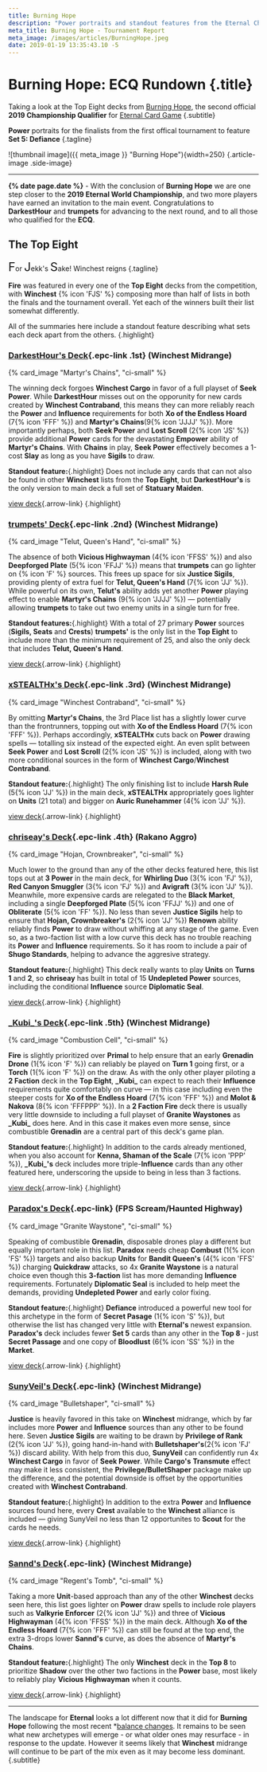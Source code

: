 ```yaml
---
title: Burning Hope
description: "Power portraits and standout features from the Eternal Championship Qualifier: Burning Hope"
meta_title: Burning Hope - Tournament Report
meta_image: /images/articles/BurningHope.jpeg
date: 2019-01-19 13:35:43.10 -5
---
```

# Burning Hope: ECQ Rundown {.title}

Taking a look at the Top Eight decks from [Burning Hope][], the second official **2019 Championship Qualifier** for [Eternal Card Game][] {.subtitle}

  [Burning Hope]: https://www.direwolfdigital.com/news/eternal-championship-qualifier-burning-hope/ "Eternal Championship Qualifier: Burning Hope"
  [Eternal Card Game]: https://www.direwolfdigital.com/eternal/

**Power** portraits for the finalists from the first offical tournament to feature **Set 5: Defiance** {.tagline}

![thumbnail image]({{ meta_image }} "Burning Hope"){width=250} {.article-image .side-image}

----

**{% date page.date %}** - With the conclusion of **Burning Hope** we are one step closer to the **2019 Eternal World Championship**, and two more players have earned an invitation to the main event. Congratulations to **DarkestHour** and **trumpets** for advancing to the next round, and to all those who qualified for the **ECQ**.

## The Top Eight

<span style="font-size: 1.7em;">F</span>or 
<span style="font-size: 1.7em;">J</span>ekk's 
<span style="font-size: 1.7em;">S</span>ake! Winchest reigns {.tagline}

**Fire** was featured in every one of the **Top Eight** decks from the competition, with **Winchest** {% icon 'FJS' %} composing more than half of lists in both the finals and the tournament overall. Yet each of the winners built their list somewhat differently.

All of the summaries here include a standout feature describing what sets each deck apart from the others. {.highlight}

### [DarkestHour's Deck][deck-DarkestHour]{.epc-link .1st} (Winchest Midrange)

  [deck-DarkestHour]: https://www.shiftstoned.com/epc/?d=CA4BCA3BDA8BEB4MEBIDBvEEBjMDBBDB-DCB5HECsHEDsICDoIEEzHEE2HEFkBEFmGEFwGEFyGEFvHDpfPEsfTCAABBsFBB9JBF_CBFuDBF1G&t=DarkestHour's%20Deck%20%7BECQ%20Burning%20Hope%7D "Darkest Hour's Deck"

{% card_image "Martyr's Chains", "ci-small" %}

The winning deck forgoes **Winchest Cargo** in favor of a full playset of **Seek Power**. While **DarkestHour** misses out on the opporunity for new cards created by **Winchest Contraband**, this means they can more reliably reach the **Power** and **Influence** requirements for both **Xo of the Endless Hoard** (7{% icon 'FFF' %}) and **Martyr's Chains**(9{% icon 'JJJJ' %}). More importantly perhaps, both **Seek Power** and **Lost Scroll** (2{% icon 'JS' %}) provide additional **Power** cards for the devastating **Empower** ability of **Martyr's Chains**. With **Chains** in play, **Seek Power** effectively becomes a 1-cost **Slay** as long as you have **Sigils** to draw.

<!--20F, 21J, 21S  A nearly even distribution of F, J and S sources with a total of ten **Crests**. 3x **Quarry** helps to build in some potential cost reducion in addition to card draw. -->

**Standout feature:**{.highlight} Does not include any cards that can not also be found in other **Winchest** lists from the **Top Eight**, but **DarkestHour's** is the only version to main deck a full set of **Statuary Maiden**.

[view deck][deck-DarkestHour]{.arrow-link}
{.highlight}

### [trumpets' Deck][deck-trumpets]{.epc-link .2nd} (Winchest Midrange)

  [deck-trumpets]: https://www.shiftstoned.com/epc/?d=CA4BCA3BDA8BEB4MEBIBBtIDBjMDBBGB-DDB5HECsHDDsIDDoICEzHEE2HEFkBEFmGEFwGEFyGEFvHEsfMEsfTCAABBvEBFtCBFuDBF1GBrfB&t=trumpets'%20Deck%20%7BECQ%20Burning%20Hope%7D

{% card_image "Telut, Queen's Hand", "ci-small" %}

The absence of both **Vicious Highwayman** (4{% icon 'FFSS' %}) and also **Deepforged Plate** (5{% icon 'FFJJ' %}) means that **trumpets** can go lighter on {% icon 'F' %} sources. This frees up space for six **Justice Sigils**, providing plenty of extra fuel for **Telut, Queen's Hand** (7{% icon 'JJ' %}). While powerful on its own, **Telut's** ability adds yet another **Power** playing effect to enable **Martyr's Chains** (9{% icon 'JJJJ' %}) &mdash; potentially allowing **trumpets** to take out two enemy units in a single turn for free.

**Standout features:**{.highlight} With a total of 27 primary **Power** sources (**Sigils, Seats** and **Crests**) **trumpets'** is the only list in the **Top Eight** to include more than the minimum requirement of 25, and also the only deck that includes **Telut, Queen's Hand**.

<!-- 17F, 23J, 22S  -->

[view deck][deck-trumpets]{.arrow-link}
{.highlight}

### [xSTEALTHx's Deck][deck-xSTEALTHx]{.epc-link .3rd} (Winchest Midrange)

  [deck-xSTEALTHx]: https://www.shiftstoned.com/epc/?d=CA4BDA3BDA8BCB4MEBICBmFDBsFCBtIDBBDB-DCB5HECsHCDzIDDsIDDoIDEzHEE2HDFkBBFtCBF_CEFmGCFwGDFyGCFtHEFvHDpfPEsfTCAABBvEBB9JBBjMBF1GBrfB&t=xSTEALTHx's%20Deck%20%7BECQ%20Burning%20Hope%7D

{% card_image "Winchest Contraband", "ci-small" %}

By omitting **Martyr's Chains**, the 3rd Place list has a slightly lower curve than the frontrunners, topping out with **Xo of the Endless Hoard** (7{% icon 'FFF' %}). Perhaps accordingly, **xSTEALTHx** cuts back on **Power** drawing spells &mdash; totalling six instead of the expected eight. An even split between **Seek Power** and **Lost Scroll** (2{% icon 'JS' %}) is included, along with two more conditional sources in the form of **Winchest Cargo**/**Winchest Contraband**.

<!-- 18F. 20J, 20S - 2 Seek Power, 2 Winchest Cargo, 2 Lost scroll. No chains. -->

**Standout feature:**{.highlight} The only finishing list to include **Harsh Rule** (5{% icon 'JJ' %}) in the main deck, **xSTEALTHx** appropriately goes lighter on **Units** (21 total) and bigger on **Auric Runehammer** (4{% icon 'JJ' %}).

[view deck][deck-xSTEALTHx]{.arrow-link}
{.highlight}

### [chriseay's Deck][deck-chriseay]{.epc-link .4th} (Rakano Aggro)

  [deck-chriseay]: https://www.shiftstoned.com/epc/?d=EA4BEBNEBOCBXEBmEEBIEBiEEBrNEB6JEBpNEBBHB-DED-HEE5DCEBEF2CEF_CEFlGEFmGCAABBwBBBgEBBvEBB9JBEhD&t=chriseay's%20Deck%20%7BECQ%20Burning%20Hope%7D

{% card_image "Hojan, Crownbreaker", "ci-small" %}

Much lower to the ground than any of the other decks featured here, this list tops out at **3 Power** in the main deck, for **Whirling Duo** (3{% icon 'FJ' %}), **Red Canyon Smuggler** (3{% icon 'FJ' %}) and **Avigraft** (3{% icon 'JJ' %}). Meanwhile, more expensive cards are relegated to the **Black Market**, including a single **Deepforged Plate** (5{% icon 'FFJJ' %}) and one of **Obliterate** (5{% icon 'FF' %}). No less than seven **Justice Sigils** help to ensure that **Hojan, Crownbreaker's** (2{% icon 'JJ' %}) **Renown** ability reliably finds **Power** to draw without whiffing at any stage of the game. Even so, as a two-faction list with a low curve this deck has no trouble reaching its **Power** and **Influence** requirements. So it has room to include a pair of **Shugo Standards**, helping to advance the aggresive strategy.

**Standout feature:**{.highlight} This deck really wants to play **Units** on **Turns 1** and **2**, so **chriseay** has built in total of 15 **Undepleted Power** sources, including the conditional **Influence** source **Diplomatic Seal**.

[view deck][deck-chriseay]{.arrow-link}
{.highlight}

### [\_Kubi\_'s Deck][deck-Kubi]{.epc-link .5th} (Winchest Midrange)

  [deck-Kubi]: https://www.shiftstoned.com/epc/?d=EA1BEF3GEDMEDlFEDBDF7GDDHEDqIBsfCEB6GGB7FDBBDBdEB4MEBFEE_FEE7FEBIEC6FCFkBCBjHCAABCnGBrfBBDnFBEjFBFtE&t=%C2%A0_Kubi_'s%20Deck%20%7BECQ%20Burning%20Hope%7D

{% card_image "Combustion Cell", "ci-small" %}

<!-- 23F/22P  -->
**Fire** is slightly prioritized over **Primal** to help ensure that an early **Grenadin Drone** (1{% icon 'F' %}) can reliably be played on **Turn 1** going first, or a **Torch** (1{% icon 'F' %}) on the draw. As with the only other player piloting a **2 Faction** deck in the **Top Eight**, **\_Kubi\_** can expect to reach their **Influence** requirements quite comfortably on curve &mdash; in this case including even the steeper costs for **Xo of the Endless Hoard** (7{% icon 'FFF' %}) and **Molot & Nakova** (8{% icon 'FFFPPP' %}).  In a **2 Faction Fire** deck there is usually very little downside to including a full playset of **Granite Waystones** as **\_Kubi\_** does here. And in this case it makes even more sense, since combustible **Grenadin** are a central part of this deck's game plan.

**Standout feature:**{.highlight} In addition to the cards already mentioned, when you also account for **Kenna, Shaman of the Scale** (7{% icon 'PPP' %}), **\_Kubi\_'s** deck includes more triple-**Influence** cards than any other featured here, underscoring the upside to being in less than 3 factions.

[view deck][deck-Kubi]{.arrow-link}
{.highlight}

### [Paradox's Deck][deck-Paradox]{.epc-link} (FPS Scream/Haunted Highway)

  [deck-Paradox]: https://www.shiftstoned.com/epc/?d=EBFEBICB6HBB7HDBlIDBrIEBhNEBjNEBlMDBoMEBpNDB2LDC6FEC7FDDzIEDBBDsIDDrICDqIEEiIEE5EEE5GCElICF6ECAABBoMBB2LBDzIBFzFBsfT&t=Paradox's%20Deck%20%7BECQ%20Burning%20Hope%7D

{% card_image "Granite Waystone", "ci-small" %}

Speaking of combustible **Grenadin**, disposable drones play a different but equally important role in this list. **Paradox** needs cheap **Combust** (1{% icon 'FS' %}) targets and also  backup **Units** for **Bandit Queen's** (4{% icon 'FFS' %}) charging **Quickdraw** attacks, so 4x **Granite Waystone** is a natural choice even though this **3-faction** list has more demanding **Influence** requirements. Fortunately **Diplomatic Seal** is included to help meet the demands, providing **Undepleted Power** and early color fixing.

<!-- 18F/15P/16S - Fire given silght preference for Bandit Queen, Granite Waystone provides 1/1s for Combust and Queen attacks. Diplo seals. -->

**Standout feature:**{.highlight} **Defiance** introduced a powerful new tool for this archetype in the form of **Secret Pasage** (1{% icon 'S' %}), but otherwise the list has changed very little with **Eternal's** newest expansion. **Paradox's** deck includes fewer **Set 5** cards than any other in the **Top 8** &dash; just **Secret Passage** and one copy of **Bloodlust** (6{% icon 'SS' %}) in the **Market**.

[view deck][deck-Paradox]{.arrow-link}
{.highlight}

### [SunyVeil's Deck][deck-SunyVeil]{.epc-link} (Winchest Midrange)

  [deck-SunyVeil]: https://www.shiftstoned.com/epc/?d=EA8BEBIBBmFEB9EBBBHB-DBB5HDCsHEDsIEDoIEE0HEEzHEE2HEFkBEFmGEFwGEFyGEFtHEFvHEpfPCsfTCAABBvEBBjMBFuDBF1GBrfB&t=SunyVeil's%20Deck%20%7BECQ%20Burning%20Hope%7D

{% card_image "Bulletshaper", "ci-small" %}

**Justice** is heavily favored in this take on **Winchest** midrange, which by far includes more **Power** and **Influence** sources than any other to be found here. Seven **Justice Sigils** are waiting to be drawn by **Privilege of Rank** (2{% icon 'JJ' %}), going hand-in-hand with **Bulletshaper's**(2{% icon 'FJ' %}) discard ability. With help from this duo, **SunyVeil** can confidently run 4x **Winchest Cargo** in favor of **Seek Power**. While **Cargo's** **Transmute** effect may make it less consistent, the **Privilege/BulletShaper** package make up the difference, and the potential downside is offset by the opportunities created with **Winchest Contraband**.

<!-- 21F, 35J, 21S - Justice heavily favored, Martyr's Cross, Bulletshaper, Lost Scroll, Winchest Cargo, no seek Power, 8 Crests, Privilege of Rank. -->

**Standout feature:**{.highlight} In addition to the extra **Power** and **Influence** sources found here, every **Crest** available to the **Winchest** alliance is included &mdash; giving SunyVeil no less than 12 opportunites to **Scout** for the cards he needs.

[view deck][deck-SunyVeil]{.arrow-link}
{.highlight}

### [Sannd's Deck][deck-Sannd]{.epc-link} (Winchest Midrange)

  [deck-Sannd]: https://www.shiftstoned.com/epc/?d=EA3BEA8BEBIDB3ECBmFBBvECBtIDBBDB-DDB5HECsHDDzIDDsICDoIDEzHEE2HEFkBEFmGEFyGEFtHEFvHDpfPEsfTCAABBsFBBrNBB9JBF1GBrfB&t=Sannd's%20Deck%20%7BECQ%20Burning%20Hope%7D

{% card_image "Regent's Tomb", "ci-small" %}

Taking a more **Unit**-based approach than any of the other **Winchest** decks seen here, this list goes lighter on **Power** draw spells to include role players such as **Valkyrie Enforcer** (2{% icon 'JJ' %}) and three of **Vicious Highwayman** (4{% icon 'FFSS' %}) in the main deck. Although **Xo of the Endless Hoard** (7{% icon 'FFF' %}) can still be found at the top end, the extra 3-drops lower **Sannd's** curve, as does the absence of **Martyr's Chains**.

<!-- Four Winchest Cargos but no Lost Scrolls. Curve tops out at 7 for Xo and no Martyr's Cross.  -->
**Standout feature:**{.highlight} The only **Winchest** deck in the **Top 8** to prioritize **Shadow** over the other two factions in the **Power** base, most likely to reliably play **Vicious Highwayman** when it counts.

[view deck][deck-Sannd]{.arrow-link}
{.highlight}

----

The landscape for **Eternal** looks a lot different now that it did for **Burning Hope** following the most recent \*[balance changes](https://steamcommunity.com/games/531640/announcements/detail/1690440309949401220). It remains to be seen what new archetypes will emerge - or what older ones may resurface - in response to the update. However it seems likely that **Winchest** midrange will continue to be part of the mix even as it may become less dominant. {.subtitle}